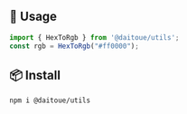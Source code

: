 ## 🦄 Usage

```ts
import { HexToRgb } from '@daitoue/utils';
const rgb = HexToRgb("#ff0000");
```

## 📦 Install

```bash
npm i @daitoue/utils
```
